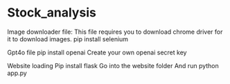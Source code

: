# Stock_analysis

Image downloader file:
This file requires you to download chrome driver for it to download images.
pip install selenium

Gpt4o file
pip install openai
Create your own openai secret key

Website loading
Pip install flask
Go into the website folder
And run python app.py
